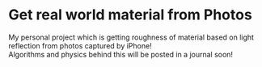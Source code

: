 # Get real world material from Photos
My personal project which is getting roughness of material based on light reflection from photos captured by iPhone!  
Algorithms and physics behind this will be posted in a journal soon!
